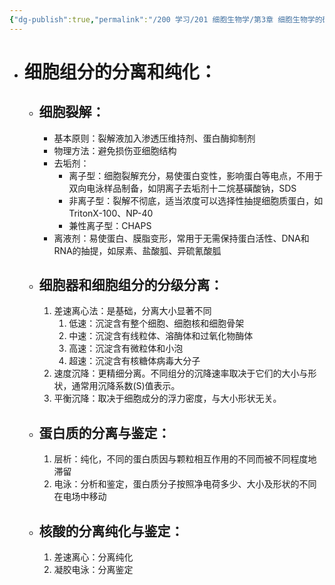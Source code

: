 ```yaml
---
{"dg-publish":true,"permalink":"/200 学习/201 细胞生物学/第3章 细胞生物学的研究方法/第3节 细胞组分的分离和纯化/细胞组分的分离和纯化/","title":"细胞组分的分离和纯化","created":"2024-01-08T14:41:33.796+08:00","updated":"2024-01-08T15:34:55.118+08:00"}
---
```


- # 细胞组分的分离和纯化：
	- ## 细胞裂解：
		- 基本原则：裂解液加入渗透压维持剂、蛋白酶抑制剂
		- 物理方法：避免损伤亚细胞结构
		- 去垢剂：
			- 离子型：细胞裂解充分，易使蛋白变性，影响蛋白等电点，不用于双向电泳样品制备，如阴离子去垢剂十二烷基磺酸钠，SDS
			- 非离子型：裂解不彻底，适当浓度可以选择性抽提细胞质蛋白，如TritonX-100、NP-40
			- 兼性离子型：CHAPS
		- 离液剂：易使蛋白、膜脂变形，常用于无需保持蛋白活性、DNA和RNA的抽提，如尿素、盐酸胍、异硫氰酸胍
	- ## 细胞器和细胞组分的分级分离：
		1. 差速离心法：是基础，分离大小显著不同
			1. 低速：沉淀含有整个细胞、细胞核和细胞骨架
			2. 中速：沉淀含有线粒体、溶酶体和过氧化物酶体
			3. 高速：沉淀含有微粒体和小泡
			4. 超速：沉淀含有核糖体病毒大分子
		2. 速度沉降：更精细分离。不同组分的沉降速率取决于它们的大小与形状，通常用沉降系数(S)值表示。
		3. 平衡沉降：取决于细胞成分的浮力密度，与大小形状无关。
	- ## 蛋白质的分离与鉴定：
		1. 层析：纯化，不同的蛋白质因与颗粒相互作用的不同而被不同程度地滞留
		2. 电泳：分析和鉴定，蛋白质分子按照净电荷多少、大小及形状的不同在电场中移动
	- ## 核酸的分离纯化与鉴定：
		1. 差速离心：分离纯化
		2. 凝胶电泳：分离鉴定